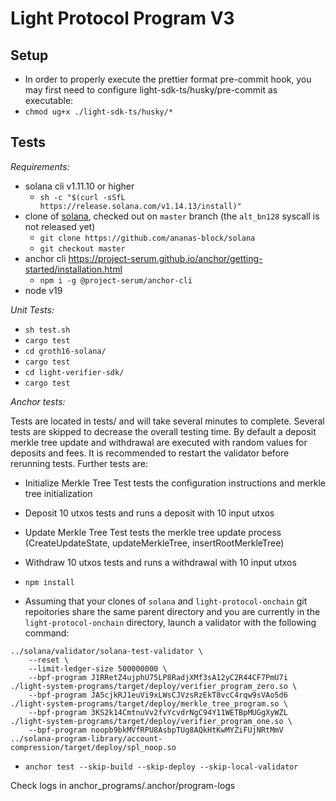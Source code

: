 # Light Protocol Program V3

## Setup

- In order to properly execute the prettier format pre-commit hook, you may first need to configure light-sdk-ts/husky/pre-commit as executable:
- `chmod ug+x ./light-sdk-ts/husky/* `

## Tests

_Requirements:_

- solana cli v1.11.10 or higher
  - `sh -c "$(curl -sSfL https://release.solana.com/v1.14.13/install)"`
- clone of [solana](), checked out on `master` branch (the `alt_bn128` syscall
  is not released yet)
  - `git clone https://github.com/ananas-block/solana`
  - `git checkout master`
- anchor cli
  https://project-serum.github.io/anchor/getting-started/installation.html
  - `npm i -g @project-serum/anchor-cli`
- node v19

_Unit Tests:_

- `sh test.sh`
- `cargo test`
- `cd groth16-solana/`
- `cargo test`
- `cd light-verifier-sdk/`
- `cargo test`

_Anchor tests:_

Tests are located in tests/ and will take several minutes to complete.
Several tests are skipped to decrease the overall testing time.
By default a deposit merkle tree update and withdrawal are executed with random values for deposits and fees. It is recommended to restart the validator before rerunning tests.
Further tests are:

- Initialize Merkle Tree Test
  tests the configuration instructions and merkle tree initialization
- Deposit 10 utxos
  tests and runs a deposit with 10 input utxos
- Update Merkle Tree Test
  tests the merkle tree update process (CreateUpdateState, updateMerkleTree, insertRootMerkleTree)
- Withdraw 10 utxos
  tests and runs a withdrawal with 10 input utxos

- `npm install`

- Assuming that your clones of `solana` and `light-protocol-onchain` git
  repoitories share the same parent directory and you are currently in the
  `light-protocol-onchain` directory, launch a validator with the following
  command:

```
../solana/validator/solana-test-validator \
    --reset \
    --limit-ledger-size 500000000 \
    --bpf-program J1RRetZ4ujphU75LP8RadjXMf3sA12yC2R44CF7PmU7i ./light-system-programs/target/deploy/verifier_program_zero.so \
    --bpf-program JA5cjkRJ1euVi9xLWsCJVzsRzEkT8vcC4rqw9sVAo5d6 ./light-system-programs/target/deploy/merkle_tree_program.so \
    --bpf-program 3KS2k14CmtnuVv2fvYcvdrNgC94Y11WETBpMUGgXyWZL ./light-system-programs/target/deploy/verifier_program_one.so \
    --bpf-program noopb9bkMVfRPU8AsbpTUg8AQkHtKwMYZiFUjNRtMmV ../solana-program-library/account-compression/target/deploy/spl_noop.so
```

- `anchor test --skip-build --skip-deploy --skip-local-validator`

Check logs in anchor_programs/.anchor/program-logs
